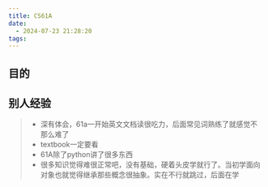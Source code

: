 ```yaml
---
title: CS61A
date:
  - 2024-07-23 21:28:20
tags: 
---
```


## 目的

>



## 别人经验

>+ 深有体会，61a一开始英文文档读很吃力，后面常见词熟练了就感觉不那么难了
>+ textbook一定要看
>+ 61A除了python讲了很多东西
>+ 很多知识觉得难很正常吧，没有基础，硬着头皮学就行了。当初学面向对象也就觉得继承那些概念很抽象。实在不行就跳过，后面在学
>
>



